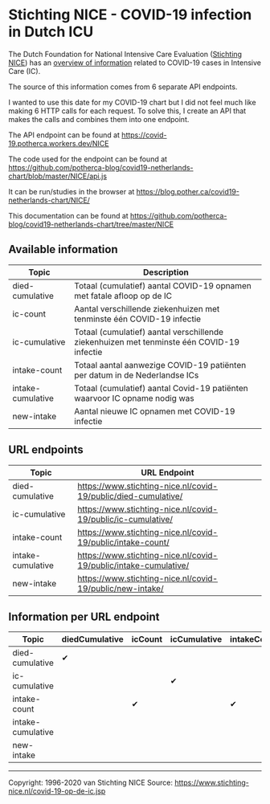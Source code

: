 # Stichting NICE - COVID-19 infection in Dutch ICU

The Dutch Foundation for National Intensive Care Evaluation ([Stichting NICE][1])
has an [overview of information][2] related to COVID-19 cases in Intensive Care
(IC).

The source of this information comes from 6 separate API endpoints.

I wanted to use this date for my COVID-19 chart but I did not feel much like
making 6 HTTP calls for each request. To solve this, I create an API that makes
the calls and combines them into one endpoint.

The API endpoint can be found at https://covid-19.potherca.workers.dev/NICE

The code used for the endpoint can be found at https://github.com/potherca-blog/covid19-netherlands-chart/blob/master/NICE/api.js

It can be run/studies in the browser at https://blog.pother.ca/covid19-netherlands-chart/NICE/

This documentation can be found at https://github.com/potherca-blog/covid19-netherlands-chart/tree/master/NICE

## Available information

| Topic              | Description                                                                                 |
| ------------------ | ------------------------------------------------------------------------------------------- |
| died-cumulative    | Totaal (cumulatief) aantal COVID-19 opnamen met fatale afloop op de IC                      |
| ic-count           | Aantal verschillende ziekenhuizen met tenminste één COVID-19 infectie                       |
| ic-cumulative      | Totaal (cumulatief) aantal verschillende ziekenhuizen met tenminste één COVID-19 infectie   |
| intake-count       | Totaal aantal aanwezige COVID-19 patiënten per datum in de Nederlandse ICs                  |
| intake-cumulative  | Totaal (cumulatief) aantal Covid-19 patiënten waarvoor IC opname nodig was                  |
| new-intake         | Aantal nieuwe IC opnamen met COVID-19 infectie                                              |

## URL endpoints

| Topic              | URL Endpoint                                                       |
| ------------------ | ------------------------------------------------------------------ |
| died-cumulative    | https://www.stichting-nice.nl/covid-19/public/died-cumulative/     |
| ic-cumulative      | https://www.stichting-nice.nl/covid-19/public/ic-cumulative/       |
| intake-count       | https://www.stichting-nice.nl/covid-19/public/intake-count/        |
| intake-cumulative  | https://www.stichting-nice.nl/covid-19/public/intake-cumulative/   |
| new-intake         | https://www.stichting-nice.nl/covid-19/public/new-intake/          |

## Information per URL endpoint

| Topic              | diedCumulative | icCount | icCumulative | intakeCount | intakeCumulative | newIntake |
| ------------------ | -------------- | ------- | ------------ | ----------- | ---------------- | --------- |
| died-cumulative    |             ✔ |         |              |             |                  |           |
| ic-cumulative      |                |         |           ✔ |             |                  |           |
| intake-count       |                |      ✔ |              |          ✔ |                  |           |
| intake-cumulative  |                |         |              |             |               ✔️ |        ✔️ |
| new-intake         |                |         |              |             |                  |        ✔️ |

---

Copyright: 1996-2020 van Stichting NICE
Source: https://www.stichting-nice.nl/covid-19-op-de-ic.jsp

[1]: https://www.stichting-nice.nl/
[2]: https://www.stichting-nice.nl/covid-19-op-de-ic.jsp
